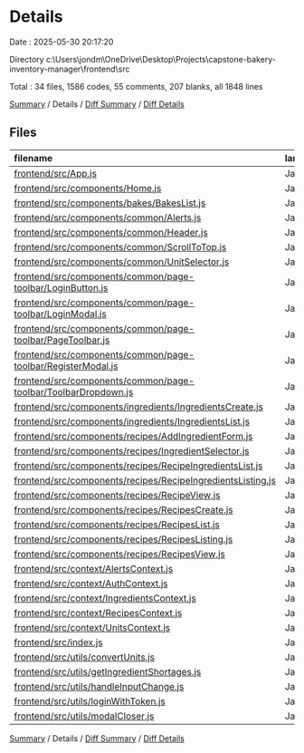 # Details

Date : 2025-05-30 20:17:20

Directory c:\\Users\\jondm\\OneDrive\\Desktop\\Projects\\capstone-bakery-inventory-manager\\frontend\\src

Total : 34 files,  1586 codes, 55 comments, 207 blanks, all 1848 lines

[Summary](results.md) / Details / [Diff Summary](diff.md) / [Diff Details](diff-details.md)

## Files
| filename | language | code | comment | blank | total |
| :--- | :--- | ---: | ---: | ---: | ---: |
| [frontend/src/App.js](/frontend/src/App.js) | JavaScript | 36 | 0 | 4 | 40 |
| [frontend/src/components/Home.js](/frontend/src/components/Home.js) | JavaScript | 129 | 1 | 4 | 134 |
| [frontend/src/components/bakes/BakesList.js](/frontend/src/components/bakes/BakesList.js) | JavaScript | 7 | 0 | 0 | 7 |
| [frontend/src/components/common/Alerts.js](/frontend/src/components/common/Alerts.js) | JavaScript | 26 | 0 | 4 | 30 |
| [frontend/src/components/common/Header.js](/frontend/src/components/common/Header.js) | JavaScript | 10 | 0 | 0 | 10 |
| [frontend/src/components/common/ScrollToTop.js](/frontend/src/components/common/ScrollToTop.js) | JavaScript | 9 | 1 | 4 | 14 |
| [frontend/src/components/common/UnitSelector.js](/frontend/src/components/common/UnitSelector.js) | JavaScript | 28 | 0 | 4 | 32 |
| [frontend/src/components/common/page-toolbar/LoginButton.js](/frontend/src/components/common/page-toolbar/LoginButton.js) | JavaScript | 65 | 0 | 7 | 72 |
| [frontend/src/components/common/page-toolbar/LoginModal.js](/frontend/src/components/common/page-toolbar/LoginModal.js) | JavaScript | 132 | 5 | 15 | 152 |
| [frontend/src/components/common/page-toolbar/PageToolbar.js](/frontend/src/components/common/page-toolbar/PageToolbar.js) | JavaScript | 72 | 0 | 6 | 78 |
| [frontend/src/components/common/page-toolbar/RegisterModal.js](/frontend/src/components/common/page-toolbar/RegisterModal.js) | JavaScript | 238 | 7 | 16 | 261 |
| [frontend/src/components/common/page-toolbar/ToolbarDropdown.js](/frontend/src/components/common/page-toolbar/ToolbarDropdown.js) | JavaScript | 41 | 0 | 5 | 46 |
| [frontend/src/components/ingredients/IngredientsCreate.js](/frontend/src/components/ingredients/IngredientsCreate.js) | JavaScript | 7 | 0 | 0 | 7 |
| [frontend/src/components/ingredients/IngredientsList.js](/frontend/src/components/ingredients/IngredientsList.js) | JavaScript | 7 | 0 | 0 | 7 |
| [frontend/src/components/recipes/AddIngredientForm.js](/frontend/src/components/recipes/AddIngredientForm.js) | JavaScript | 71 | 2 | 8 | 81 |
| [frontend/src/components/recipes/IngredientSelector.js](/frontend/src/components/recipes/IngredientSelector.js) | JavaScript | 29 | 0 | 3 | 32 |
| [frontend/src/components/recipes/RecipeIngredientsList.js](/frontend/src/components/recipes/RecipeIngredientsList.js) | JavaScript | 20 | 0 | 4 | 24 |
| [frontend/src/components/recipes/RecipeIngredientsListing.js](/frontend/src/components/recipes/RecipeIngredientsListing.js) | JavaScript | 26 | 2 | 4 | 32 |
| [frontend/src/components/recipes/RecipeView.js](/frontend/src/components/recipes/RecipeView.js) | JavaScript | 105 | 6 | 8 | 119 |
| [frontend/src/components/recipes/RecipesCreate.js](/frontend/src/components/recipes/RecipesCreate.js) | JavaScript | 7 | 0 | 0 | 7 |
| [frontend/src/components/recipes/RecipesList.js](/frontend/src/components/recipes/RecipesList.js) | JavaScript | 21 | 5 | 7 | 33 |
| [frontend/src/components/recipes/RecipesListing.js](/frontend/src/components/recipes/RecipesListing.js) | JavaScript | 9 | 0 | 2 | 11 |
| [frontend/src/components/recipes/RecipesView.js](/frontend/src/components/recipes/RecipesView.js) | JavaScript | 19 | 1 | 3 | 23 |
| [frontend/src/context/AlertsContext.js](/frontend/src/context/AlertsContext.js) | JavaScript | 23 | 1 | 6 | 30 |
| [frontend/src/context/AuthContext.js](/frontend/src/context/AuthContext.js) | JavaScript | 61 | 11 | 12 | 84 |
| [frontend/src/context/IngredientsContext.js](/frontend/src/context/IngredientsContext.js) | JavaScript | 55 | 0 | 14 | 69 |
| [frontend/src/context/RecipesContext.js](/frontend/src/context/RecipesContext.js) | JavaScript | 177 | 2 | 29 | 208 |
| [frontend/src/context/UnitsContext.js](/frontend/src/context/UnitsContext.js) | JavaScript | 57 | 1 | 15 | 73 |
| [frontend/src/index.js](/frontend/src/index.js) | JavaScript | 27 | 0 | 3 | 30 |
| [frontend/src/utils/convertUnits.js](/frontend/src/utils/convertUnits.js) | JavaScript | 11 | 0 | 4 | 15 |
| [frontend/src/utils/getIngredientShortages.js](/frontend/src/utils/getIngredientShortages.js) | JavaScript | 23 | 0 | 7 | 30 |
| [frontend/src/utils/handleInputChange.js](/frontend/src/utils/handleInputChange.js) | JavaScript | 7 | 0 | 1 | 8 |
| [frontend/src/utils/loginWithToken.js](/frontend/src/utils/loginWithToken.js) | JavaScript | 26 | 7 | 6 | 39 |
| [frontend/src/utils/modalCloser.js](/frontend/src/utils/modalCloser.js) | JavaScript | 5 | 3 | 2 | 10 |

[Summary](results.md) / Details / [Diff Summary](diff.md) / [Diff Details](diff-details.md)